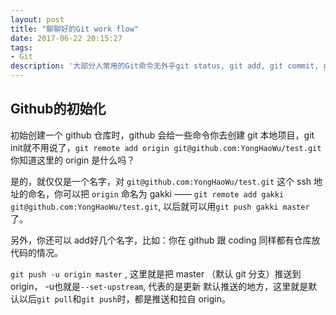 ```yaml
---
layout: post
title: "聊聊好的Git work flow"
date: 2017-06-22 20:15:27
tags:
- Git 
description: '大部分人常用的Git命令无外乎git status, git add, git commit, git push等，但培养好的Git的使用习惯和work flow可以在多人协作的过程中获益匪浅。'
---
```


## Github的初始化

初始创建一个 github 仓库时，github 会给一些命令你去创建 git 本地项目，git init就不用说了，`git remote add origin git@github.com:YongHaoWu/test.git` 你知道这里的 origin 是什么吗？

是的，就仅仅是一个名字，对 `git@github.com:YongHaoWu/test.git` 这个 ssh 地址的命名，你可以把 `origin` 命名为 gakki —— `git remote add gakki git@github.com:YongHaoWu/test.git`, 以后就可以用`git push gakki master`了。

另外，你还可以 add好几个名字，比如：你在 github 跟 coding 同样都有仓库放代码的情况。

`git push -u origin master` , 这里就是把 master （默认 git 分支）推送到 origin， -u也就是`--set-upstream`, 代表的是更新 默认推送的地方，这里就是默认以后`git pull`和`git push`时，都是推送和拉自 origin。